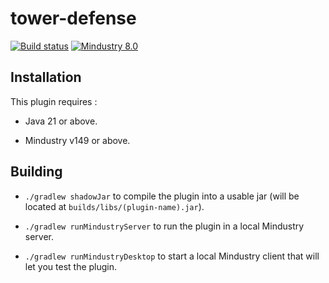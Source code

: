 # tower-defense

[![Build status](https://github.com/xpdustry/tower-defense/actions/workflows/build.yml/badge.svg?branch=master&event=push)](https://github.com/xpdustry/tower-defense/actions/workflows/build.yml)
[![Mindustry 8.0](https://img.shields.io/badge/Mindustry-8.0-ffd37f)](https://github.com/Anuken/Mindustry/releases)

## Installation

This plugin requires :

- Java 21 or above.

- Mindustry v149 or above.

## Building

- `./gradlew shadowJar` to compile the plugin into a usable jar (will be located
  at `builds/libs/(plugin-name).jar`).

- `./gradlew runMindustryServer` to run the plugin in a local Mindustry server.

- `./gradlew runMindustryDesktop` to start a local Mindustry client that will let you test the plugin.
